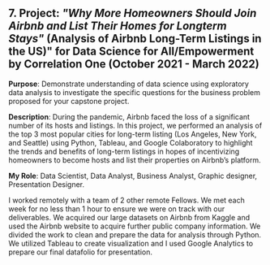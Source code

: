 ## 7. Project: *"Why More Homeowners Should Join Airbnb and List Their Homes for Longterm Stays"* (Analysis of Airbnb Long-Term Listings in the US)" for Data Science for All/Empowerment by Correlation One (October 2021 - March 2022)

**Purpose**:  Demonstrate understanding of data science using exploratory data analysis to investigate the specific questions for the business problem proposed for your capstone project.

**Description**:  During the pandemic, Airbnb faced the loss of a significant number of its hosts and listings.  In this project, we performed an analysis of the top 3 most popular cities for long-term listing (Los Angeles, New York, and Seattle) using Python, Tableau, and Google Colaboratory to highlight the trends and benefits of long-term listings in hopes of incentivizing homeowners to become hosts and list their properties on Airbnb’s platform.

**My Role**:  Data Scientist, Data Analyst, Business Analyst, Graphic designer, Presentation Designer.

I worked remotely with a team of 2 other remote Fellows. We met each week for no less than 1 hour to  ensure we were on track with our deliverables. We acquired our large datasets on Airbnb from Kaggle and used the Airbnb website to acquire further public company information. We divided the work to clean and prepare the data for analysis through Python. We utilized Tableau to create visualization and I used Google Analytics to prepare our final datafolio for presentation.
